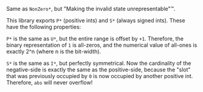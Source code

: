 Same as `NonZero*`, but "Making the invalid state unrepresentable"™.

This library exports `P*` (positive ints) and `S*` (always signed ints). These have the following properties:

`P*` is the same as `U*`, but the entire range is offset by `+1`. Therefore, the binary representation of `1` is all-zeros, and the numerical value of all-ones is exactly 2^n (where n is the bit-width).

`S*` is the same as `I*`, but perfectly symmetrical. Now the cardinality of the negative-side is exactly the same as the positive-side, because the "slot" that was previously occupied by `0` is now occupied by another positive int. Therefore, `abs` will never overflow!
